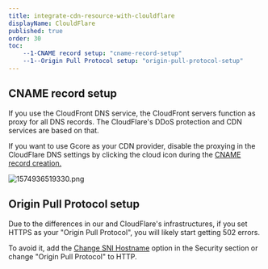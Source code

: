 ```yaml
---
title: integrate-cdn-resource-with-clouldflare
displayName: ClouldFlare
published: true
order: 30
toc:
    --1-CNAME record setup: "cname-record-setup"
    --1--Origin Pull Protocol setup: "origin-pull-protocol-setup"
---
```

CNAME record setup
------------------

If you use the CloudFront DNS service, the CloudFront servers function as proxy for all DNS records. The CloudFlare's DDoS protection and CDN services are based on that.

If you want to use Gcore as your CDN provider, disable the proxying in the CloudFlare DNS settings by clicking the cloud icon during the [CNAME record creation.](https://www.gcore.com/support/articles/213969769/)

<img src="https://support.gcore.com/hc/article_attachments/360004882677/1574936519330.png" alt="1574936519330.png">

Origin Pull Protocol setup
--------------------------

Due to the differences in our and CloudFlare's infrastructures, if you set HTTPS as your "Origin Pull Protocol", you will likely start getting 502 errors. 

To avoid it, add the [Change SNI Hostname](https://www.gcore.com/support/articles/360017569777/) option in the Security section or change "Origin Pull Protocol" to HTTP.